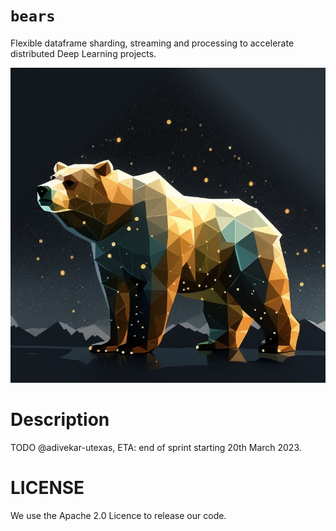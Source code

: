 # `bears`
Flexible dataframe sharding, streaming and processing to accelerate distributed Deep Learning projects.

![bear-in-the-night-sky](img/bear-in-the-night-sky.png)


# Description

TODO @adivekar-utexas, ETA: end of sprint starting 20th March 2023.

# LICENSE
We use the Apache 2.0 Licence to release our code.
